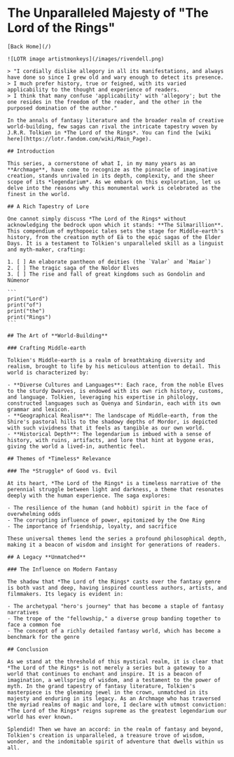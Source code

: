 # The Unparalleled Majesty of "The Lord of the Rings"

    [Back Home](/)

    ![LOTR image artistmonkeys](/images/rivendell.png)

    > "I cordially dislike allegory in all its manifestations, and always have done so since I grew old and wary enough to detect its presence.
    > I much prefer history, true or feigned, with its varied applicability to the thought and experience of readers.
    > I think that many confuse 'applicability' with 'allegory'; but the one resides in the freedom of the reader, and the other in the purposed domination of the author."

    In the annals of fantasy literature and the broader realm of creative world-building, few sagas can rival the intricate tapestry woven by J.R.R. Tolkien in *The Lord of the Rings*. You can find the [wiki here](https://lotr.fandom.com/wiki/Main_Page).

    ## Introduction

    This series, a cornerstone of what I, in my many years as an **Archmage**, have come to recognize as the pinnacle of imaginative creation, stands unrivaled in its depth, complexity, and the sheer scope of its *legendarium*. As we embark on this exploration, let us delve into the reasons why this monumental work is celebrated as the finest in the world.

    ## A Rich Tapestry of Lore

    One cannot simply discuss *The Lord of the Rings* without acknowledging the bedrock upon which it stands: **The Silmarillion**. This compendium of mythopoeic tales sets the stage for Middle-earth's history, from the creation myth of Eä to the epic sagas of the Elder Days. It is a testament to Tolkien's unparalleled skill as a linguist and myth-maker, crafting:

    1. [ ] An elaborate pantheon of deities (the `Valar` and `Maiar`)
    2. [ ] The tragic saga of the Noldor Elves
    3. [ ] The rise and fall of great kingdoms such as Gondolin and Númenor

    ```
    print("Lord")
    print("of")
    print("the")
    print("Rings")
    ```

    ## The Art of **World-Building**

    ### Crafting Middle-earth

    Tolkien's Middle-earth is a realm of breathtaking diversity and realism, brought to life by his meticulous attention to detail. This world is characterized by:

    - **Diverse Cultures and Languages**: Each race, from the noble Elves to the sturdy Dwarves, is endowed with its own rich history, customs, and language. Tolkien, leveraging his expertise in philology, constructed languages such as Quenya and Sindarin, each with its own grammar and lexicon.
    - **Geographical Realism**: The landscape of Middle-earth, from the Shire's pastoral hills to the shadowy depths of Mordor, is depicted with such vividness that it feels as tangible as our own world.
    - **Historical Depth**: The legendarium is imbued with a sense of history, with ruins, artifacts, and lore that hint at bygone eras, giving the world a lived-in, authentic feel.

    ## Themes of *Timeless* Relevance

    ### The *Struggle* of Good vs. Evil

    At its heart, *The Lord of the Rings* is a timeless narrative of the perennial struggle between light and darkness, a theme that resonates deeply with the human experience. The saga explores:

    - The resilience of the human (and hobbit) spirit in the face of overwhelming odds
    - The corrupting influence of power, epitomized by the One Ring
    - The importance of friendship, loyalty, and sacrifice

    These universal themes lend the series a profound philosophical depth, making it a beacon of wisdom and insight for generations of readers.

    ## A Legacy **Unmatched**

    ### The Influence on Modern Fantasy

    The shadow that *The Lord of the Rings* casts over the fantasy genre is both vast and deep, having inspired countless authors, artists, and filmmakers. Its legacy is evident in:

    - The archetypal "hero's journey" that has become a staple of fantasy narratives
    - The trope of the "fellowship," a diverse group banding together to face a common foe
    - The concept of a richly detailed fantasy world, which has become a benchmark for the genre

    ## Conclusion

    As we stand at the threshold of this mystical realm, it is clear that *The Lord of the Rings* is not merely a series but a gateway to a world that continues to enchant and inspire. It is a beacon of imagination, a wellspring of wisdom, and a testament to the power of myth. In the grand tapestry of fantasy literature, Tolkien's masterpiece is the gleaming jewel in the crown, unmatched in its majesty and enduring in its legacy. As an Archmage who has traversed the myriad realms of magic and lore, I declare with utmost conviction: *The Lord of the Rings* reigns supreme as the greatest legendarium our world has ever known.

    Splendid! Then we have an accord: in the realm of fantasy and beyond, Tolkien's creation is unparalleled, a treasure trove of wisdom, wonder, and the indomitable spirit of adventure that dwells within us all.

